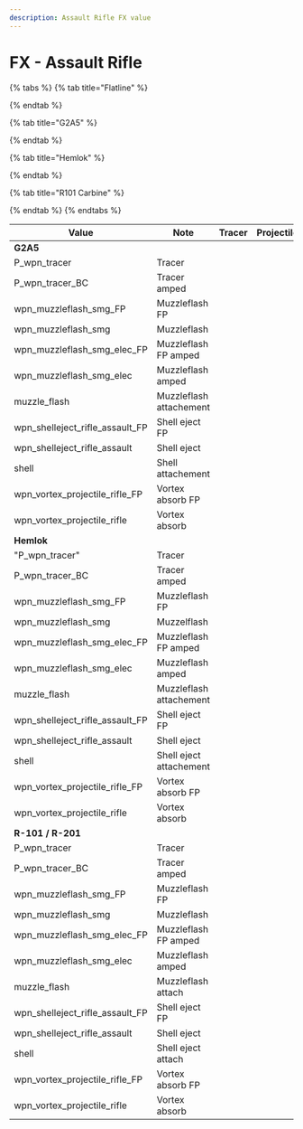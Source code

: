 ```yaml
---
description: Assault Rifle FX value
---
```


# FX - Assault Rifle

{% tabs %}
{% tab title="Flatline" %}

{% endtab %}

{% tab title="G2A5" %}

{% endtab %}

{% tab title="Hemlok" %}

{% endtab %}

{% tab title="R101 Carbine" %}

{% endtab %}
{% endtabs %}

| Value                                  | Note                    | Tracer | Projectile | Muzzleflash |
| -------------------------------------- | ----------------------- | ------ | ---------- | ----------- |
| **G2A5**                               |                         |        |            |             |
| P\_wpn\_tracer                         | Tracer                  |        |            |             |
| P\_wpn\_tracer\_BC                     | Tracer amped            |        |            |             |
| wpn\_muzzleflash\_smg\_FP              | Muzzleflash FP          |        |            |             |
| wpn\_muzzleflash\_smg                  | Muzzleflash             |        |            |             |
| wpn\_muzzleflash\_smg\_elec\_FP        | Muzzleflash FP amped    |        |            |             |
| wpn\_muzzleflash\_smg\_elec            | Muzzleflash amped       |        |            |             |
| muzzle\_flash                          | Muzzleflash attachement |        |            |             |
| wpn\_shelleject\_rifle\_assault\_FP    | Shell eject FP          |        |            |             |
| wpn\_shelleject\_rifle\_assault        | Shell eject             |        |            |             |
| shell                                  | Shell attachement       |        |            |             |
| wpn\_vortex\_projectile\_rifle\_FP     | Vortex absorb FP        |        |            |             |
| wpn\_vortex\_projectile\_rifle         | Vortex absorb           |        |            |             |
| **Hemlok**                             |                         |        |            |             |
| "P\_wpn\_tracer"&#xD;                  | Tracer                  |        |            |             |
| P\_wpn\_tracer\_BC                     | Tracer amped            |        |            |             |
| wpn\_muzzleflash\_smg\_FP              | Muzzleflash FP          |        |            |             |
| wpn\_muzzleflash\_smg                  | Muzzelflash             |        |            |             |
| wpn\_muzzleflash\_smg\_elec\_FP							 | Muzzleflash FP amped    |        |            |             |
| wpn\_muzzleflash\_smg\_elec            | Muzzleflash amped       |        |            |             |
| muzzle\_flash                          | Muzzleflash attachement |        |            |             |
| wpn\_shelleject\_rifle\_assault\_FP    | Shell eject FP          |        |            |             |
| wpn\_shelleject\_rifle\_assault        | Shell eject             |        |            |             |
| shell                                  | Shell eject attachement |        |            |             |
| wpn\_vortex\_projectile\_rifle\_FP     | Vortex absorb FP        |        |            |             |
| wpn\_vortex\_projectile\_rifle         | Vortex absorb           |        |            |             |
| **R-101 / R-201**                      |                         |        |            |             |
| P\_wpn\_tracer                         | Tracer                  |        |            |             |
| P\_wpn\_tracer\_BC                     | Tracer amped            |        |            |             |
| wpn\_muzzleflash\_smg\_FP              | Muzzleflash FP          |        |            |             |
| wpn\_muzzleflash\_smg                  | Muzzleflash             |        |            |             |
| wpn\_muzzleflash\_smg\_elec\_FP        | Muzzleflash FP amped    |        |            |             |
| wpn\_muzzleflash\_smg\_elec            | Muzzleflash amped       |        |            |             |
| muzzle\_flash                          | Muzzleflash attach      |        |            |             |
| wpn\_shelleject\_rifle\_assault\_FP    | Shell eject FP          |        |            |             |
| wpn\_shelleject\_rifle\_assault        | Shell eject             |        |            |             |
| shell                                  | Shell eject attach      |        |            |             |
| wpn\_vortex\_projectile\_rifle\_FP     | Vortex absorb FP        |        |            |             |
| wpn\_vortex\_projectile\_rifle         | Vortex absorb           |        |            |             |
